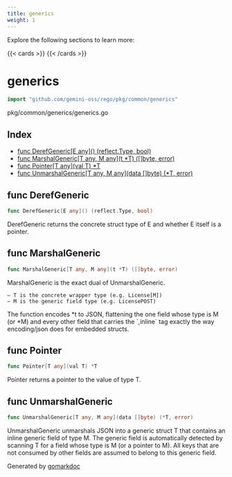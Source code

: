 ```yaml
---
title: generics
weight: 1
---
```

Explore the following sections to learn more:

{{< cards >}}
{{< /cards >}}

<!-- gomarkdoc:embed:start -->

<!-- Code generated by gomarkdoc. DO NOT EDIT -->

# generics

```go
import "github.com/gemini-oss/rego/pkg/common/generics"
```

pkg/common/generics/generics.go

## Index

- [func DerefGeneric\[E any\]\(\) \(reflect.Type, bool\)](<#DerefGeneric>)
- [func MarshalGeneric\[T any, M any\]\(t \*T\) \(\[\]byte, error\)](<#MarshalGeneric>)
- [func Pointer\[T any\]\(val T\) \*T](<#Pointer>)
- [func UnmarshalGeneric\[T any, M any\]\(data \[\]byte\) \(\*T, error\)](<#UnmarshalGeneric>)


<a name="DerefGeneric"></a>
## func DerefGeneric

```go
func DerefGeneric[E any]() (reflect.Type, bool)
```

DerefGeneric returns the concrete struct type of E and whether E itself is a pointer.

<a name="MarshalGeneric"></a>
## func MarshalGeneric

```go
func MarshalGeneric[T any, M any](t *T) ([]byte, error)
```

MarshalGeneric is the exact dual of UnmarshalGeneric.

```
– T is the concrete wrapper type (e.g. License[M])
– M is the generic field type (e.g. LicensePOST)
```

The function encodes \*t to JSON, flattening the one field whose type is M \(or \*M\) and every other field that carries the \`,inline\` tag exactly the way encoding/json does for embedded structs.

<a name="Pointer"></a>
## func Pointer

```go
func Pointer[T any](val T) *T
```

Pointer returns a pointer to the value of type T.

<a name="UnmarshalGeneric"></a>
## func UnmarshalGeneric

```go
func UnmarshalGeneric[T any, M any](data []byte) (*T, error)
```

UnmarshalGeneric unmarshals JSON into a generic struct T that contains an inline generic field of type M. The generic field is automatically detected by scanning T for a field whose type is M \(or a pointer to M\). All keys that are not consumed by other fields are assumed to belong to this generic field.

Generated by [gomarkdoc](<https://github.com/princjef/gomarkdoc>)


<!-- gomarkdoc:embed:end -->
